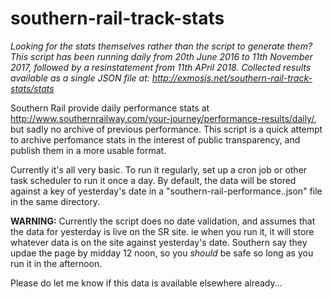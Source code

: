 # southern-rail-track-stats

*Looking for the stats themselves rather than the script to generate them? This script has been running daily from 20th June 2016 to 11th November 2017, followed by a resinstatement from 11th APril 2018. Collected results available as a single JSON file at: http://exmosis.net/southern-rail-track-stats/stats*

Southern Rail provide daily performance stats at http://www.southernrailway.com/your-journey/performance-results/daily/, but sadly no archive of previous performance. This script is a quick attempt to archive perfomance stats in the interest of public transparency, and publish them in a more usable format.

Currently it's all very basic. To run it regularly, set up a cron job or other task scheduler to run it once a day. By default, the data will be stored against a key of yesterday's date in a "southern-rail-performance..json" file in the same directory.

**WARNING:** Currently the script does no date validation, and assumes that the data for yesterday is live on the SR site. ie when you run it, it will store whatever data is on the site against yesterday's date. Southern say they updae the page by midday 12 noon, so you *should* be safe so long as you run it in the afternoon.

Please do let me know if this data is available elsewhere already...


